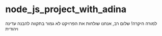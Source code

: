 # node_js_project_with_adina
למורה היקרה!
שלום רב,
אנחנו שולחות את הפרויקט לא גמור 
בתקווה להבנה
עדינה ויהודית
